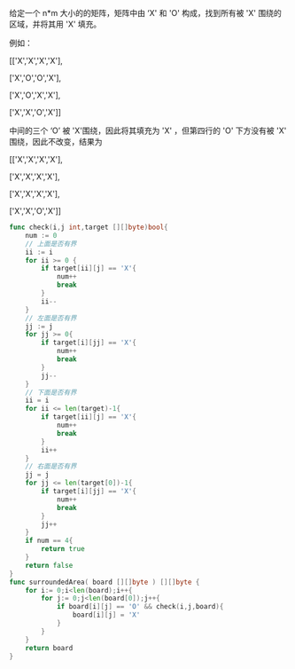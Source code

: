 给定一个 n*m 大小的的矩阵，矩阵中由 ‘X' 和 'O' 构成，找到所有被 'X' 围绕的区域，并将其用 'X' 填充。  

  例如： 

  [['X','X','X','X'], 

  ['X','O','O','X'], 

  ['X','O','X','X'], 

  ['X','X','O','X']]
 

中间的三个 ‘O’ 被 'X'围绕，因此将其填充为 'X' ，但第四行的 'O' 下方没有被 'X' 围绕，因此不改变，结果为 

   [['X','X','X','X'],  

   ['X','X','X','X'],  

   ['X','X','X','X'],  

   ['X','X','O','X']]  

```go
func check(i,j int,target [][]byte)bool{
    num := 0
    // 上面是否有界
    ii := i
    for ii >= 0 {
        if target[ii][j] == 'X'{
            num++
            break
        }
        ii--
    }
    // 左面是否有界
    jj := j
    for jj >= 0{
        if target[i][jj] == 'X'{
            num++
            break
        }
        jj--
    }
    // 下面是否有界
    ii = i
    for ii <= len(target)-1{
        if target[ii][j] == 'X'{
            num++
            break
        }
        ii++
    }
    // 右面是否有界
    jj = j
    for jj <= len(target[0])-1{
        if target[i][jj] == 'X'{
            num++
            break
        }
        jj++
    }
    if num == 4{
        return true
    }
    return false
}
func surroundedArea( board [][]byte ) [][]byte {
    for i:= 0;i<len(board);i++{
        for j:= 0;j<len(board[0]);j++{
            if board[i][j] == 'O' && check(i,j,board){
                board[i][j] = 'X'
            }
        }
    }
    return board
}
```

